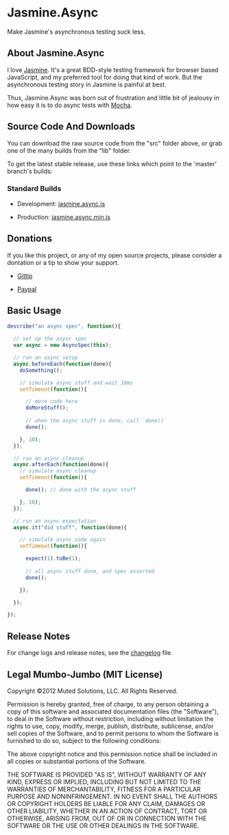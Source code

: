 # Jasmine.Async

Make Jasmine's asynchronous testing suck less.

## About Jasmine.Async

I love [Jasmine](http://pivotal.github.com/jasmine/). It's a great BDD-style testing framework
for browser based JavaScript, and my preferred tool for doing
that kind of work. But the asynchronous testing story in Jasmine
is painful at best. 

Thus, Jasmine.Async was born out of frustration and little bit
of jealousy in how easy it is to do async tests with [Mocha](http://visionmedia.github.com/mocha/). 

## Source Code And Downloads

You can download the raw source code from the "src" folder above, or grab one of the
many builds from the "lib" folder. 

To get the latest stable release, use these links which point to the 'master' branch's
builds:

### Standard Builds

* Development: [jasmine.async.js](https://raw.github.com/derickbailey/jasmine.async/master/lib/jasmine.async.js)

* Production: [jasmine.async.min.js](https://raw.github.com/derickbailey/jasmine.async/master/lib/jasmine.async.min.js)

## Donations

If you like this project, or any of my open source projects, please consider
a dontation or a tip to show your support.

* [Gittip](https://www.gittip.com/derickbailey/)

* [Paypal](https://www.paypal.com/cgi-bin/webscr?cmd=_s-xclick&hosted_button_id=9UT2HP6W5TLJQ)

## Basic Usage

```js
describe("an async spec", function(){

  // set up the async spec
  var async = new AsyncSpec(this);

  // run an async setup
  async.beforeEach(function(done){
    doSomething();

    // simulate async stuff and wait 10ms
    setTimeout(function(){

      // more code here
      doMoreStuff();
 
      // when the async stuff is done, call `done()`
      done();

    }, 10); 
  });

  // run an async cleanup
  async.afterEach(function(done){
    // simulate async cleanup
    setTimeout(function(){

      done(); // done with the async stuff

    }, 10);
  });

  // run an async expectation
  async.it("did stuff", function(done){

    // simulate async code again
    setTimeout(function(){

      expect(1).toBe(1);
      
      // all async stuff done, and spec asserted
      done();

    });    

  });

});
```

## Release Notes

For change logs and release notes, see the
[changelog](https://github.com/derickbailey/jasmine.async/blob/master/changelog.md) file.

## Legal Mumbo-Jumbo (MIT License)

Copyright &copy;2012 Muted Solutions, LLC. All Rights Reserved.

Permission is hereby granted, free of charge, to any person 
obtaining a copy of this software and associated documentation 
files (the "Software"), to deal in the Software without 
restriction, including without limitation the rights to 
use, copy, modify, merge, publish, distribute, sublicense, 
and/or sell copies of the Software, and to permit persons 
to whom the Software is furnished to do so, subject to the 
following conditions:

The above copyright notice and this permission notice shall be 
included in all copies or substantial portions of the Software.

THE SOFTWARE IS PROVIDED "AS IS", WITHOUT WARRANTY OF ANY KIND, 
EXPRESS OR IMPLIED, INCLUDING BUT NOT LIMITED TO THE WARRANTIES 
OF MERCHANTABILITY, FITNESS FOR A PARTICULAR PURPOSE AND 
NONINFRINGEMENT. IN NO EVENT SHALL THE AUTHORS OR COPYRIGHT 
HOLDERS BE LIABLE FOR ANY CLAIM, DAMAGES OR OTHER LIABILITY, 
WHETHER IN AN ACTION OF CONTRACT, TORT OR OTHERWISE, ARISING 
FROM, OUT OF OR IN CONNECTION WITH THE SOFTWARE OR THE USE OR 
OTHER DEALINGS IN THE SOFTWARE.
